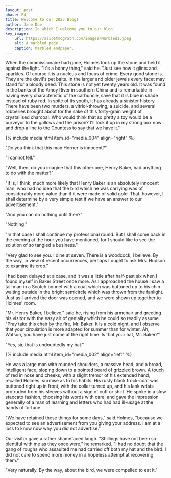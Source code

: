 ```yaml
---
layout: post
phase: P4
title: Welcome to our 2023 Blog!
author: Jane Doe
description: In which I welcome you to our blog.
key_image:
    url: https://alicetmcgrath.com/images/Marbled1.jpeg
    alt: A marbled page
    caption: Marbled endpaper.
---
```


When the commissionaire had gone, Holmes took up the stone and held it against the light. "It's a bonny thing," said he. "Just see how it glints and sparkles. Of course it is a nucleus and focus of crime. Every good stone is. They are the devil's pet baits. In the larger and older jewels every facet may stand for a bloody deed. This stone is not yet twenty years old. It was found in the banks of the Amoy River in southern China and is remarkable in having every characteristic of the carbuncle, save that it is blue in shade instead of ruby red. In spite of its youth, it has already a sinister history. There have been two murders, a vitriol-throwing, a suicide, and several robberies brought about for the sake of this forty-grain weight of crystallised charcoal. Who would think that so pretty a toy would be a purveyor to the gallows and the prison? I'll lock it up in my strong box now and drop a line to the Countess to say that we have it."

{% include media.html item_id="media_004" align="right" %}

"Do you think that this man Horner is innocent?"

"I cannot tell."

"Well, then, do you imagine that this other one, Henry Baker, had anything to do with the matter?"

"It is, I think, much more likely that Henry Baker is an absolutely innocent man, who had no idea that the bird which he was carrying was of considerably more value than if it were made of solid gold. That, however, I shall determine by a very simple test if we have an answer to our advertisement."

"And you can do nothing until then?"

"Nothing."

"In that case I shall continue my professional round. But I shall come back in the evening at the hour you have mentioned, for I should like to see the solution of so tangled a business."

"Very glad to see you. I dine at seven. There is a woodcock, I believe. By the way, in view of recent occurrences, perhaps I ought to ask Mrs. Hudson to examine its crop."

I had been delayed at a case, and it was a little after half-past six when I found myself in Baker Street once more. As I approached the house I saw a tall man in a Scotch bonnet with a coat which was buttoned up to his chin waiting outside in the bright semicircle which was thrown from the fanlight. Just as I arrived the door was opened, and we were shown up together to Holmes' room.

"Mr. Henry Baker, I believe," said he, rising from his armchair and greeting his visitor with the easy air of geniality which he could so readily assume. "Pray take this chair by the fire, Mr. Baker. It is a cold night, and I observe that your circulation is more adapted for summer than for winter. Ah, Watson, you have just come at the right time. Is that your hat, Mr. Baker?"

"Yes, sir, that is undoubtedly my hat."

{% include media.html item_id="media_002" align="left" %}

He was a large man with rounded shoulders, a massive head, and a broad, intelligent face, sloping down to a pointed beard of grizzled brown. A touch of red in nose and cheeks, with a slight tremor of his extended hand, recalled Holmes' surmise as to his habits. His rusty black frock-coat was buttoned right up in front, with the collar turned up, and his lank wrists protruded from his sleeves without a sign of cuff or shirt. He spoke in a slow staccato fashion, choosing his words with care, and gave the impression generally of a man of learning and letters who had had ill-usage at the hands of fortune.

"We have retained these things for some days," said Holmes, "because we expected to see an advertisement from you giving your address. I am at a loss to know now why you did not advertise."

Our visitor gave a rather shamefaced laugh. "Shillings have not been so plentiful with me as they once were," he remarked. "I had no doubt that the gang of roughs who assaulted me had carried off both my hat and the bird. I did not care to spend more money in a hopeless attempt at recovering them."

"Very naturally. By the way, about the bird, we were compelled to eat it."